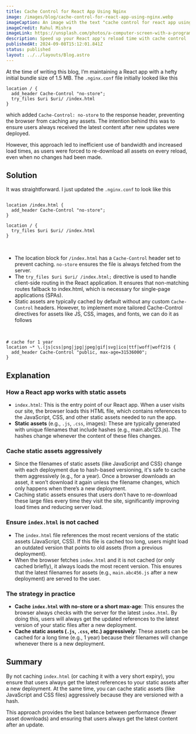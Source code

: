 ```yaml
---
title: Cache Control for React App Using Nginx
image: /images/blog/cache-control-for-react-app-using-nginx.webp
imageCaption: An image with the text "cache control for react app using nginx"
imageCredit: Rahul Mishra
imageLink: https://unsplash.com/photos/a-computer-screen-with-a-program-running-on-it-JpF58ANavoc
description: Speed up your React app's reload time with cache control
publishedAt: 2024-09-08T15:12:01.841Z
status: published
layout: ../../layouts/Blog.astro
---
```


At the time of writing this blog, I’m maintaining a React app with a hefty initial bundle size of 1.5 MB. The `.nginx.conf` file initially looked like this

```nginx
location / {
  add_header Cache-Control "no-store";
  try_files $uri $uri/ /index.html
}
```

which added `Cache-Control: no-store` to the response header, preventing the browser from caching any assets. The intention behind this was to ensure users always received the latest content after new updates were deployed.

However, this approach led to inefficient use of bandwidth and increased load times, as users were forced to re-download all assets on every reload, even when no changes had been made.

## Solution

It was straightforward. I just updated the `.nginx.conf` to look like this

```nginx

location /index.html {
  add_header Cache-Control "no-store";
}

location / {
  try_files $uri $uri/ /index.html
}
```

<br />

- The location block for `/index.html` has a `Cache-Control` header set to prevent caching. `no-store` ensures the file is always fetched from the server.
- The `try_files $uri $uri/ /index.html;` directive is used to handle client-side routing in the React application. It ensures that non-matching routes fallback to index.html, which is necessary for single-page applications (SPAs).
- Static assets are typically cached by default without any custom `Cache-Control` headers. However, to implement more tailored Cache-Control directives for assets like JS, CSS, images, and fonts, we can do it as follows

<br />

```nginx
# cache for 1 year
location ~* \.(js|css|png|jpg|jpeg|gif|svg|ico|ttf|woff|woff2)$ {
  add_header Cache-Control "public, max-age=31536000";
}
```

## Explanation

### How a React app works with static assets

- `index.html`: This is the entry point of our React app. When a user visits our site, the browser loads this HTML file, which contains references to the JavaScript, CSS, and other static assets needed to run the app.
- <strong>Static assets</strong> (e.g., `.js`, `.css`, images): These are typically generated with unique filenames that include hashes (e.g., main.abc123.js). The hashes change whenever the content of these files changes.

### Cache static assets aggressively

- Since the filenames of static assets (like JavaScript and CSS) change with each deployment due to hash-based versioning, it's safe to cache them aggressively (e.g., for a year). Once a browser downloads an asset, it won’t download it again unless the filename changes, which only happens when there’s a new deployment.
- Caching static assets ensures that users don’t have to re-download these large files every time they visit the site, significantly improving load times and reducing server load.

### Ensure `index.html` is not cached

- The `index.html` file references the most recent versions of the static assets (JavaScript, CSS). If this file is cached too long, users might load an outdated version that points to old assets (from a previous deployment).
- When the browser fetches `index.html` and it is not cached (or only cached briefly), it always loads the most recent version. This ensures that the latest filenames for assets (e.g., `main.abc456.js` after a new deployment) are served to the user.

### The strategy in practice

- <strong>Cache `index.html` with no-store or a short max-age</strong>: This ensures the browser always checks with the server for the latest `index.html`. By doing this, users will always get the updated references to the latest version of your static files after a new deployment.
- <strong>Cache static assets (`.js`, `.css`, etc.) aggressively</strong>: These assets can be cached for a long time (e.g., 1 year) because their filenames will change whenever there is a new deployment.

## Summary

By not caching `index.html` (or caching it with a very short expiry), you ensure that users always get the latest references to your static assets after a new deployment. At the same time, you can cache static assets (like JavaScript and CSS files) aggressively because they are versioned with a hash.

This approach provides the best balance between performance (fewer asset downloads) and ensuring that users always get the latest content after an update.
